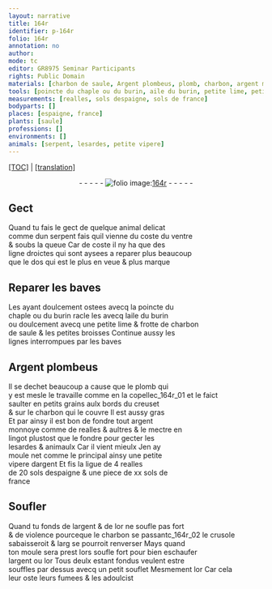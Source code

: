 ```yaml
---
layout: narrative
title: 164r
identifier: p-164r
folio: 164r
annotation: no
author:
mode: tc
editor: GR8975 Seminar Participants
rights: Public Domain
materials: [charbon de saule, Argent plombeus, plomb, charbon, argent monnoye, argent, realles, sols despaigne, sols de france, or, fumees]
tools: [poincte du chaple ou du burin, aile du burin, petite lime, petites broisses, copelle, creuset, crusole, moule, petit souflet]
measurements: [realles, sols despaigne, sols de france]
bodyparts: []
places: [espaigne, france]
plants: [saule]
professions: []
environments: []
animals: [serpent, lesardes, petite vipere]
---
```


 <p><a href="{{ site.baseurl }}/diplomatic/">[TOC]</a> | <a href="{{ site.baseurl }}/texts/p-164r_tl/" target="_blank">[translation]</a></p><div class="folio" align="center">- - - - - <a href="http://gallica.bnf.fr/ark:/12148/btv1b10500001g/f333.item" target="_blank"><img src="https://cu-mkp.github.io/2017-workshop-edition/assets/photo-icon.png" alt="folio image: " style="display:inline-block; margin-bottom:-3px;"/>164r</a> - - - - - </div>  
  

## Gect

 
 Quand tu fais le gect de quelque animal delicat<br/> co<span class="exp">mm</span>e dun <span class="al">serpent</span> fais quil vienne du coste du ventre<br/> & soubs la queue Car de coste il ny ha que des<br/> ligne droictes qui sont aysees a reparer plus beaucoup<br/> que le dos qui est le plus en veue & plus marque
 
 
  

## Reparer les baves

 
 Les ayant doulcem<span class="exp">ent</span> ostees avecq la <span class="tl">poincte du<br/> chaple ou du burin</span> racle les avecq l<span class="tl">aile du burin</span><br/> ou doulcem<span class="exp">ent</span> avecq une <span class="tl">petite lime</span> & frotte de <span class="m">charbon<br/> de <span class="pa">saule</span></span> & les <span class="tl">petites broisses</span> Continue aussy les<br/> lignes interrompues par les baves
 
 
  

## <span class="m">Argent plombeus</span>

 
 Il se dechet beaucoup a cause que le <span class="m">plomb</span> qui<br/> y est mesle le travaille co<span class="exp">mm</span>e en la <span class="tl">copelle</span>c_164r_01 et le faict<br/> saulter en petits grains aulx bords du <span class="tl">creuset</span><br/> & sur le <span class="m">charbon</span> qui le couvre Il est aussy gras<br/> Et par ainsy il est bon de fondre tout <span class="m">argent<br/> monnoye</span> co<span class="exp">mm</span>e de <span class="cn">realles</span> & aultres & le mectre en<br/> lingot plustost que le fondre pour gecter les<br/> <span class="al">lesardes</span> & animaulx Car il vient mieulx Jen ay<br/> moule net co<span class="exp">mme</span> le principal ainsy une <span class="al">petite<br/> vipere</span> d<span class="m">argent</span> Et fis la ligue de 4 <span class="ms"><span class="cn"><span class="m">realles</span></span></span><br/> de 20 <span class="ms"><span class="cn"><span class="m">s<span class="exp">ols</span> d<span class="pl">espaigne</span></span></span></span> & une piece de xx <span class="ms"><span class="cn"><span class="m">s<span class="exp">ols</span> de<br/> <span class="pl">france</span></span></span></span>
 
 
  

## Soufler

 
 Quand tu fonds de l<span class="m">argent</span> & de l<span class="m">or</span> ne soufle pas fort<br/> & de violence pourceque le <span class="m">charbon</span> se passantc_164r_02 le <span class="tl">crusole</span><br/> sabaisseroit & <span class="del">larg</span> se pourroit renverser Mays quand<br/> ton <span class="tl">moule</span> sera prest lors soufle fort pour bien eschaufer<br/> l<span class="m">argent</span> ou l<span class="m">or</span> Tous deulx estant fondus veulent estre<br/> souffles par dessus avecq un <span class="tl">petit souflet</span> Mesmem<span class="exp">ent</span> l<span class="m">or</span> Car cela<br/> leur oste leurs <span class="m">fumees</span> & les adoulcist
 
 